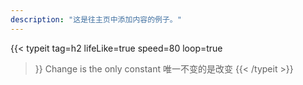 ```yaml
---
description: "这是往主页中添加内容的例子。"
---
```

{{< typeit 
  tag=h2
  lifeLike=true
  speed=80
  loop=true
>}}
Change is the only constant
唯一不变的是改变
{{< /typeit >}}